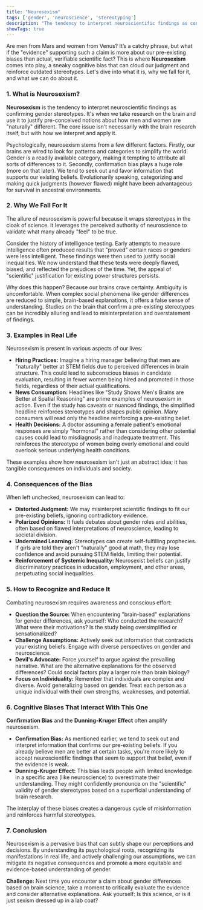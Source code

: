 ```yaml
---
title: "Neurosexism"
tags: ['gender', 'neuroscience', 'stereotyping']
description: "The tendency to interpret neuroscientific findings as confirming gender stereotypes."
showTags: true
---
```



Are men from Mars and women from Venus? It’s a catchy phrase, but what if the "evidence" supporting such a claim is more about our pre-existing biases than actual, verifiable scientific fact? This is where **Neurosexism** comes into play, a sneaky cognitive bias that can cloud our judgment and reinforce outdated stereotypes. Let's dive into what it is, why we fall for it, and what we can do about it.

### 1. What is Neurosexism?

**Neurosexism** is the tendency to interpret neuroscientific findings as confirming gender stereotypes. It's when we take research on the brain and use it to justify pre-conceived notions about how men and women are "naturally" different. The core issue isn't necessarily with the brain research itself, but with how we interpret and apply it.

Psychologically, neurosexism stems from a few different factors. Firstly, our brains are wired to look for patterns and categories to simplify the world. Gender is a readily available category, making it tempting to attribute all sorts of differences to it. Secondly, confirmation bias plays a huge role (more on that later). We tend to seek out and favor information that supports our existing beliefs. Evolutionarily speaking, categorizing and making quick judgments (however flawed) might have been advantageous for survival in ancestral environments.

### 2. Why We Fall For It

The allure of neurosexism is powerful because it wraps stereotypes in the cloak of science. It leverages the perceived authority of neuroscience to validate what many already "feel" to be true.

Consider the history of intelligence testing. Early attempts to measure intelligence often produced results that "proved" certain races or genders were less intelligent. These findings were then used to justify social inequalities. We now understand that these tests were deeply flawed, biased, and reflected the prejudices of the time. Yet, the appeal of "scientific" justification for existing power structures persists.

Why does this happen? Because our brains crave certainty. Ambiguity is uncomfortable. When complex social phenomena like gender differences are reduced to simple, brain-based explanations, it offers a false sense of understanding. Studies on the brain that confirm a pre-existing stereotypes can be incredibly alluring and lead to misinterpretation and overstatement of findings.

### 3. Examples in Real Life

Neurosexism is present in various aspects of our lives:

*   **Hiring Practices:** Imagine a hiring manager believing that men are "naturally" better at STEM fields due to perceived differences in brain structure. This could lead to subconscious biases in candidate evaluation, resulting in fewer women being hired and promoted in those fields, regardless of their actual qualifications.
*   **News Consumption:** Headlines like "Study Shows Men's Brains are Better at Spatial Reasoning" are prime examples of neurosexism in action. Even if the study has caveats or nuanced findings, the simplified headline reinforces stereotypes and shapes public opinion. Many consumers will read only the headline reinforcing a pre-existing belief.
*   **Health Decisions:** A doctor assuming a female patient's emotional responses are simply "hormonal" rather than considering other potential causes could lead to misdiagnosis and inadequate treatment. This reinforces the stereotype of women being overly emotional and could overlook serious underlying health conditions.

These examples show how neurosexism isn't just an abstract idea; it has tangible consequences on individuals and society.

### 4. Consequences of the Bias

When left unchecked, neurosexism can lead to:

*   **Distorted Judgment:** We may misinterpret scientific findings to fit our pre-existing beliefs, ignoring contradictory evidence.
*   **Polarized Opinions:** It fuels debates about gender roles and abilities, often based on flawed interpretations of neuroscience, leading to societal division.
*   **Undermined Learning:** Stereotypes can create self-fulfilling prophecies. If girls are told they aren't "naturally" good at math, they may lose confidence and avoid pursuing STEM fields, limiting their potential.
*   **Reinforcement of Systemic Inequality:** Neurosexist beliefs can justify discriminatory practices in education, employment, and other areas, perpetuating social inequalities.

### 5. How to Recognize and Reduce It

Combating neurosexism requires awareness and conscious effort:

*   **Question the Source:** When encountering "brain-based" explanations for gender differences, ask yourself: Who conducted the research? What were their motivations? Is the study being oversimplified or sensationalized?
*   **Challenge Assumptions:** Actively seek out information that contradicts your existing beliefs. Engage with diverse perspectives on gender and neuroscience.
*   **Devil's Advocate:** Force yourself to argue against the prevailing narrative. What are the alternative explanations for the observed differences? Could social factors play a larger role than brain biology?
*   **Focus on Individuality:** Remember that individuals are complex and diverse. Avoid generalizing based on gender. Treat each person as a unique individual with their own strengths, weaknesses, and potential.

### 6. Cognitive Biases That Interact With This One

**Confirmation Bias** and the **Dunning-Kruger Effect** often amplify neurosexism.

*   **Confirmation Bias:** As mentioned earlier, we tend to seek out and interpret information that confirms our pre-existing beliefs. If you already believe men are better at certain tasks, you're more likely to accept neuroscientific findings that seem to support that belief, even if the evidence is weak.
*   **Dunning-Kruger Effect:** This bias leads people with limited knowledge in a specific area (like neuroscience) to overestimate their understanding. They might confidently pronounce on the "scientific" validity of gender stereotypes based on a superficial understanding of brain research.

The interplay of these biases creates a dangerous cycle of misinformation and reinforces harmful stereotypes.

### 7. Conclusion

Neurosexism is a pervasive bias that can subtly shape our perceptions and decisions. By understanding its psychological roots, recognizing its manifestations in real life, and actively challenging our assumptions, we can mitigate its negative consequences and promote a more equitable and evidence-based understanding of gender.

**Challenge:** Next time you encounter a claim about gender differences based on brain science, take a moment to critically evaluate the evidence and consider alternative explanations. Ask yourself: Is this science, or is it just sexism dressed up in a lab coat?

